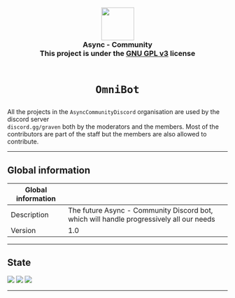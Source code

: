 <h3 align="center">
  <img src="https://avatars.githubusercontent.com/u/78621926?s=200&v=4" width="75"><br/>
  Async - Community<br/>
  This project is under the <a href="https://choosealicense.com/licenses/gpl-3.0/">GNU GPL v3</a> license<br/><br/>
</h3>

# <p align="center">`OmniBot`</p>

All the projects in the <code>AsyncCommunityDiscord</code> organisation are used by the discord server <code>
discord.gg/graven</code> both by the moderators and the members.
Most of the contributors are part of the staff but the members are also allowed to contribute.

---

## Global information

| Global information |                                                                                         |
| ------------------ | --------------------------------------------------------------------------------------- |
| Description        | The future Async - Community Discord bot, which will handle progressively all our needs |
| Version            | 1.0                                                                                     |

---

## State

![](https://img.shields.io/badge/State-In_development-orange?style=for-the-badge)
![](https://img.shields.io/github/issues/AsyncCommunityDiscord/OmniBot?style=for-the-badge)
![](https://img.shields.io/github/issues-pr/AsyncCommunityDiscord/OmniBot?style=for-the-badge)

---
